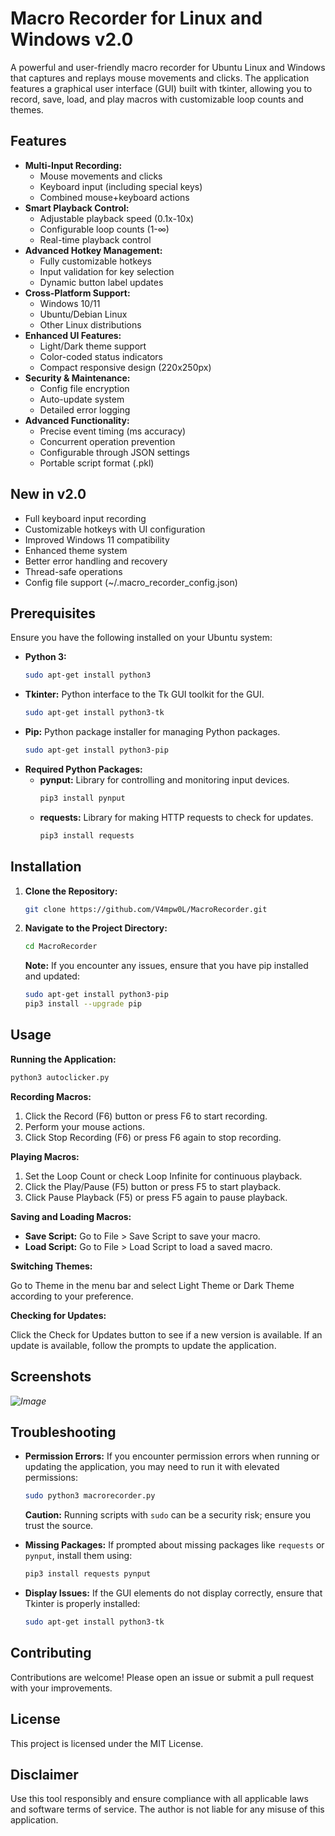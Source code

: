 # Macro Recorder for Linux and Windows v2.0

A powerful and user-friendly macro recorder for Ubuntu Linux and Windows that captures and replays mouse movements and clicks. The application features a graphical user interface (GUI) built with tkinter, allowing you to record, save, load, and play macros with customizable loop counts and themes.

## Features

* **Multi-Input Recording:**
  - Mouse movements and clicks
  - Keyboard input (including special keys)
  - Combined mouse+keyboard actions
* **Smart Playback Control:**
  - Adjustable playback speed (0.1x-10x)
  - Configurable loop counts (1-∞)
  - Real-time playback control
* **Advanced Hotkey Management:**
  - Fully customizable hotkeys
  - Input validation for key selection
  - Dynamic button label updates
* **Cross-Platform Support:**
  - Windows 10/11
  - Ubuntu/Debian Linux
  - Other Linux distributions
* **Enhanced UI Features:**
  - Light/Dark theme support
  - Color-coded status indicators
  - Compact responsive design (220x250px)
* **Security & Maintenance:**
  - Config file encryption
  - Auto-update system
  - Detailed error logging
* **Advanced Functionality:**
  - Precise event timing (ms accuracy)
  - Concurrent operation prevention
  - Configurable through JSON settings
  - Portable script format (.pkl)

## New in v2.0
- Full keyboard input recording
- Customizable hotkeys with UI configuration
- Improved Windows 11 compatibility
- Enhanced theme system
- Better error handling and recovery
- Thread-safe operations
- Config file support (~/.macro_recorder_config.json)

## Prerequisites

Ensure you have the following installed on your Ubuntu system:

*   **Python 3:**
    ```bash
    sudo apt-get install python3
    ```
*   **Tkinter:** Python interface to the Tk GUI toolkit for the GUI.
    ```bash
    sudo apt-get install python3-tk
    ```
*   **Pip:** Python package installer for managing Python packages.
    ```bash
    sudo apt-get install python3-pip
    ```
*   **Required Python Packages:**
    *   **pynput:** Library for controlling and monitoring input devices.
        ```bash
        pip3 install pynput
        ```
    *   **requests:** Library for making HTTP requests to check for updates.
        ```bash
        pip3 install requests
        ```

## Installation

1.  **Clone the Repository:**
    ```bash
    git clone https://github.com/V4mpw0L/MacroRecorder.git
    ```
2.  **Navigate to the Project Directory:**
    ```bash
    cd MacroRecorder
    ```
    **Note:** If you encounter any issues, ensure that you have pip installed and updated:
    ```bash
    sudo apt-get install python3-pip
    pip3 install --upgrade pip
    ```

## Usage

**Running the Application:**

```bash
python3 autoclicker.py
```

**Recording Macros:**

1. Click the Record (F6) button or press F6 to start recording.
2. Perform your mouse actions.
3. Click Stop Recording (F6) or press F6 again to stop recording.

**Playing Macros:**

1. Set the Loop Count or check Loop Infinite for continuous playback.
2. Click the Play/Pause (F5) button or press F5 to start playback.
3. Click Pause Playback (F5) or press F5 again to pause playback.

**Saving and Loading Macros:**

*   **Save Script:** Go to File > Save Script to save your macro.
*   **Load Script:** Go to File > Load Script to load a saved macro.

**Switching Themes:**

Go to Theme in the menu bar and select Light Theme or Dark Theme according to your preference.

**Checking for Updates:**

Click the Check for Updates button to see if a new version is available. If an update is available, follow the prompts to update the application.

## Screenshots

*![Image](https://github.com/user-attachments/assets/ae40e8d0-c6d9-4f5e-9ed1-2c03b3ac3f48)*

## Troubleshooting

*   **Permission Errors:** If you encounter permission errors when running or updating the application, you may need to run it with elevated permissions:

    ```bash
    sudo python3 macrorecorder.py
    ```

    **Caution:** Running scripts with `sudo` can be a security risk; ensure you trust the source.

*   **Missing Packages:** If prompted about missing packages like `requests` or `pynput`, install them using:

    ```bash
    pip3 install requests pynput
    ```

*   **Display Issues:** If the GUI elements do not display correctly, ensure that Tkinter is properly installed:

    ```bash
    sudo apt-get install python3-tk
    ```

## Contributing

Contributions are welcome! Please open an issue or submit a pull request with your improvements.

## License

This project is licensed under the MIT License.

## Disclaimer

Use this tool responsibly and ensure compliance with all applicable laws and software terms of service. The author is not liable for any misuse of this application.
